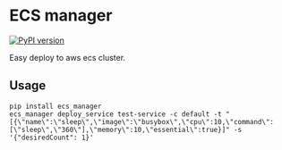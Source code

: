 # ECS manager

[![PyPI version](https://badge.fury.io/py/ecs-manager.svg)](https://badge.fury.io/py/ecs-manager)

Easy deploy to aws ecs cluster.

## Usage

```
pip install ecs_manager
ecs_manager deploy_service test-service -c default -t "[{\"name\":\"sleep\",\"image\":\"busybox\",\"cpu\":10,\"command\":[\"sleep\",\"360\"],\"memory\":10,\"essential\":true}]" -s '{"desiredCount": 1}'
```

